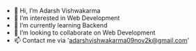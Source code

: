 - 👋 Hi, I’m Adarsh Vishwakarma
- 👀 I’m interested in Web Development
- 🌱 I’m currently learning Backend
- 💞️ I’m looking to collaborate on Web Development
- 📫 Contact me via 'adarshvishwakarma09nov2k@gmail.com'

<!---
Zodik09/Zodik09 is a ✨ special ✨ repository because its `README.md` (this file) appears on your GitHub profile.
You can click the Preview link to take a look at your changes.
--->

